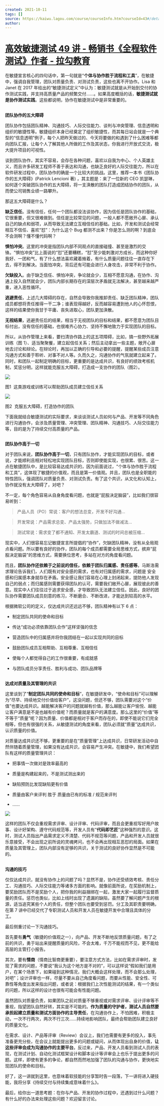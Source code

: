```yaml
---
created: 2021-10-11
tags: []
source: https://kaiwu.lagou.com/course/courseInfo.htm?courseId=43#/detail/pc?id=1585
author: 
---
```


# [高效敏捷测试 49 讲 - 畅销书《全程软件测试》作者 - 拉勾教育](https://kaiwu.lagou.com/course/courseInfo.htm?courseId=43#/detail/pc?id=1585)


在敏捷宣言核心的四句话中，第一句就是“**个体与协作胜于流程和工具**”，在敏捷中，强调自我管理，团队对质量负责、对测试负责，这些也离不开协作。Lisa 和 Janet 在 2017 年给出的“敏捷测试定义”中认为：敏捷测试就是从开始到交付的协作测试实践，并支持高质量产品的频繁交付……。如果高度概括的话，**敏捷测试就是协作测试实践**。这些都说明，协作在敏捷测试中是非常重要的。  

## 

**团队协作的五大障碍**

团队协作包括团队精神、沟通技巧、人际交往能力、谈判与冲突管理、信息透明和组织的敏捷性等。敏捷组织本身已经奠定了组织敏捷性，而其每日站会就是一个典型的“信息透明”例子，每个人把昨天做过的、今天将要做的和遇到了什么困难等都向团队汇报，让每个人了解其他人所做的工作及其状态，你我进行开放式交流，极大提升项目的可视性。

谈到团队协作，其实不容易，会存在各种问题，喜欢以自我为中心、个人英雄主义，而且许多研发工程师不善于表达和沟通，也缺乏良好的人际交往能力，所以在软件研发过程中，团队协作的确是一个比较大的挑战。这里，推荐一本书《团队协作的五大障碍》(Patrick Lencioni 著) ，其主题是：来了一位新的 CEO 凯瑟琳，如何逐个突破团队协作的五大障碍，将一支涣散的团队打造成团结协作的团队，从而使公司销售业绩一路攀升。

那这五大障碍是什么？

**缺乏信任**。没有信任，任何一个团队都没法谈协作，因为信任是团队协作的基础，它很重要，但又很难做到。信任是比较常见的问题，一般人都不愿敞开心扉、承认自己的缺点和弱项，从而导致无法建立互相信任的基础。比如，开发和测试会经常相互不信任、喜欢“怼”：为什么这个 Bug 都测不出来？你是怎么测的啊？到底会不会测啊？懂不懂代码啊？

**惧怕冲突**。这里的冲突是指团队内部不同观点的直接碰撞、甚至是激烈的交锋。“惧怕冲突”比上面说的“怼”还要糟糕，“怼”至少能刺激对方成长，而这种你好我好、一团和气，有了什么想法喜欢藏着掖着，有什么质量问题往往一直存在下去，得不到解决。当面怕冲突，背后还有可能会进行人身攻击，非常不利于协作。

**欠缺投入**。由于缺乏信任、惧怕冲突，争论就会少，互相不愿意沟通，在协作、沟通上投入自然就会少，团队内部长期存在的深层次矛盾就无法解决，甚至越来越严重，进入恶性循环。

**逃避责任**，上述几大障碍的存在，自然会导致你我推卸责任、缺乏团队精神，团队成员都想将责任推得一干二净；谁表现得越好，反而越容易遭到他人的心怀怨恨，这样的结果使你我甘于平庸、丧失进取心，团队更加涣散。

**无视结果**，逃避责任后的结果，相当于无视团队的目标和结果，都不愿意为团队目标付出，没有信任的基础，也很难齐心协力、坚持不懈地致力于实现团队的目标。

所以，从协作管理上来看，要扫清协作路上的这五项障碍，比如，搞一些野外拓展训练（图 1）、适当聚聚餐，建立起信任关系；然后主动拿出一些主题，敞开心扉地去讨论和辩论。在辩论时，再加以正确的引导和必要的提醒，提醒某些成员注意沟通方式和善于聆听、对事不对人等。久而久之，沟通协作的气氛就建立起来了。同时，和团队一起制定明确的目标，更重要的是达成共识，有良好的绩效考核机制，奖惩分明，这样就能克服五大障碍，打造成一支协作的团队（图2）。

 ![](https://s0.lgstatic.com/i/image3/M01/72/45/Cgq2xl5oK1mABsG8AAhU0auinv0456.png) 

图1  这类游戏或训练可以帮助团队成员建立信任关系

 ![](https://s0.lgstatic.com/i/image3/M01/72/45/Cgq2xl5oK1mAO2WvAAOZa3nBzR4267.png) 

图2  克服五大障碍，打造协作的团队

下面我就结合敏捷测试的实际要求，来谈谈测试人员如何与产品、开发等不同角色进行沟通协作，会涉及质量管理、冲突管理、团队精神、沟通技巧、人际交往能力等，目的是为了持续交付高质量的产品。

## 

**团队协作高于一切**

对于团队来说，**团队协作高于一切**，只有团队协作，才能实现团队的目标，或者说，才能顺利且相对轻松地实现团队目标，否则即使能实现，也很累、很苦。这一点在敏捷团队中，是比较容易达成共识的，因为前面说过，“个体与协作胜于流程和工具”，这体现了敏捷的价值观，而且是第一价值观。并且，团队也是全职能的特性团队，强调团队对质量负责、对测试负责。有了这个共识，从文化和认知上，协作就没有太大障碍了，对吧？

不一定，每个角色容易从自身角度看问题，也就是“屁股决定脑袋”，比如我们很容易听到：

> 产品人员（PO）常说：客户的想法总变，开发不好沟通…

> 开发常说：产品需求总变、产品太强势，只做加法不做减法…

> 测试常说：需求变了都不通知、开发太霸道、测试的时间总被压缩…

现实中，人们很容易忘记敏捷宣言所提倡的“协作”，欠缺团队精神，没有从全局观点看问题。所以要有良好的协作，团队的每个成员都需要全局思维方式，摈弃“屁股决定脑袋”的思维方式，需要换位思考，多站在对方的角度看问题。

而且，**团队协作还依赖于之前说的信任，依赖于团队归属感、责任感等**。马斯洛需求理论告诉我们，人们既有对安全感的需求，也有对归属感的需求，问题是 安全感和归属感本身就存在矛盾。安全感让我们容易在心理上封闭起来，提防他人发现自己的弱点；而归属感则需要获得团队的认可，需要我们敞开心扉，展现彼此的善意。现实中人们往往过于追求安全感，才导致团队无法建立信任。因此，良好的团队协作需要团队成员刻意的练习，不断磨合、不断改进，才能达到较高的水平。

根据微软公司的定义，仅达成共识还远远不够，团队精神有以下 6 点：

-   制定团队共同的使命和目标
    
-   传达“成功必须依靠团队合作”这样坚强的信念
    
-   营造团队中的归属感并将你我团结在一起以实现共同的目标
    
-   鼓励团队成员互相帮助、互相尊重、互相信任
    
-   使每个人都觉得自己的工作很重要，有成就感
    
-   与团队成员分享责任、胜利与成功、团队品牌等
    

## 

**达成对质量及其管理的共识**

这里谈到了“**制定团队共同的使命和目标**”，在敏捷研发中，“使命和目标”可以理解为“尽早、持续地交付价值给客户”，这没问题，但还不够，团队需要对这个“价值”也要达成共识。越能解决客户的问题就越有价值，那么越能让客户愉悦、越能让客户满意是不是也越有价值呢？而质量就是客户的满意度。那么这里的“价值”等不等于“质量”呢？因为质量、价值都是相对于客户而存在的，即使不能说它们完全相等，但也有很强的关系，从敏捷测试的角度来看，团队必须就“质量”达成共识，认识质量的价值。

对质量达成共识还不够，更重要的是在“质量管理”上达成共识，日常研发活动中自然伴随着质量管理，如果没有达成共识，会容易产生冲突。在敏捷中，我们希望团队有这样的质量管理共识：

-   把事情一次做对是效率最高的
    
-   质量是构建起来的，不是测试测出来的
    
-   缺陷预防比发现缺陷更有价值
    
-   质量由客户来评判 胜于 质量由已有的标准 / 规范来评判
    
-   ……
    

![](https://s0.lgstatic.com/i/image3/M01/72/45/Cgq2xl5oK1qAOtPhACjLmdsNdwM819.png)

这样的团队不仅会重视需求评审、设计评审、代码评审，而且会更重视写好用户故事、设计好架构、遵守代码规范等，开发人员有“**代码即艺匠**”这种强烈的意识。这时，测试人员指出产品需求定义不清楚、代码不规范等问题，产品和开发人员就很乐意接受，不会出现之前所说的灵魂拷问，也不会再出现相互恶怼的局面。如果在质量及其管理上，团队内部没有足够的共识，关于测试的良好协作显然是不可能的。

## 

**沟通的技巧**

仅仅达成共识，就没有协作上的问题了吗？显然不是，协作还受绩效考核、责任分工、沟通技巧、人际交往能力等诸多方面的影响。就像前面所说，在奖励机制上，要奖励团队而不是奖励个人，把你我的利益捆绑在一起，激发大家一起履行监督质量的责任。惩罚也类似，比如上线时出现了遗漏的缺陷，虽然要了解问题产生的根源，适当追究某些个人的责任，但整个团队也要受到惩罚。分工及其职责要明确，在第 7 讲中已经交代了专职测试人员和开发人员在敏捷开发中合理且具体的分工。

最后侧重讨论一下沟通技巧。

首先要有**勇气**（敏捷的价值观之一），向产品、开发不断地反馈质量问题，有了之前的共识，勇于站出来提醒质量的风险，不会太难，千万不能视而不见，更不能给高层的主管打小报告。

其次，要有**情商**（情商比智商更重要），要注意方式方法，比如在需求评审时，发现了需求的问题，不要说“我认为这个地方是不对的”，可以这样说“假如我们是用户，在某个场景下，如果碰到这种情况，我们大概会这样处理，而不会那么处理，对吧”；设计评审也一样，尽量不要从自己角度看问题，而要从性能、安全性、可靠性等角度出发来指出问题，或者说：根据我们上次性能测试的结果，有一个类似的问题，所以这样的设计也很有可能会有性能问题。

虽然团队对质量负责，如果团队之前对质量不够重视或对需求评审、设计评审等不重视，指望团队自然好转，其实是不可能的。**作为质量的守护者，测试人员自然要承担起建立质量和测试方面协作的主导责任**，在沟通协作上，不怕困难，积极主动，一次不行两次，两次不行三次……持续地影响团队，最终会帮助团队建立良好的质量文化。

在需求、设计、产品等评审（Review）会议上，我们也需要有更多的投入，事先准备更充分些，在会议上就能提出更多的问题或疑问，从而体现出自身的价值，**让这些评审会成为沟通协作的主要平台**。反过来，产品、开发人员看到测试人员的表现，在测试计划、自动化测试框架设计和脚本设计等评审会上也乐于提出更多的问题。这样，即使有更多的争论，都自然而然地加强了团队的沟通与协作，更快地实现团队的使命和目标。

好了，这一讲就到这里，也意味着软技能的分享暂时告一段落，下一讲将进入硬技能，我将分享《持续交付与持续集成意味着什么》。

最后，给你出一道思考题：在你与产品、开发的协作过程中，还遇到过什么问题？有什么好的办法来处理这些问题？欢迎留言讨论。
